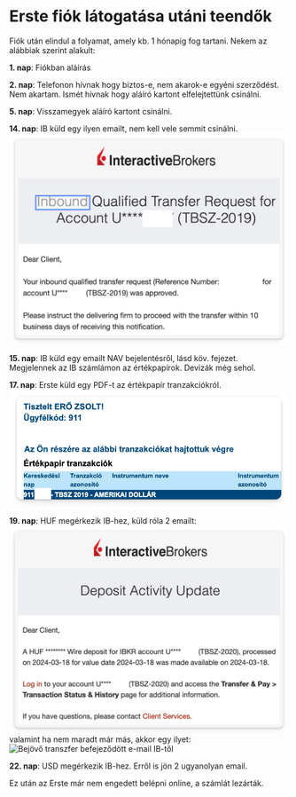 # Erste fiók látogatása utáni teendők

Fiók után elindul a folyamat, amely kb. 1 hónapig fog tartani.
Nekem az alábbiak szerint alakult:

**1\. nap**: Fiókban aláírás

**2\. nap**: Telefonon hívnak hogy biztos-e, nem akarok-e egyéni szerződést. Nem akartam. Ismét hívnak hogy aláíró kartont elfelejtettünk csinálni.

**5\. nap**: Visszamegyek aláíró kartont csinálni.

**14\. nap**: IB küld egy ilyen emailt, nem kell vele semmit csinálni.
![Bejövő transzfer e-mail IB-től](images/qualified.png)

**15\. nap**: IB küld egy emailt NAV bejelentésről, lásd köv. fejezet.  
Megjelennek az IB számlámon az értékpapírok. Devizák még sehol.

**17\. nap**: Erste küld egy PDF-t az értékpapír tranzakciókról.
![Erste transzfer végrehajtási e-mail](images/erste%20tranzakcio.png)

**19\. nap**: HUF megérkezik IB-hez, küld róla 2 emailt:
![Deviza jóváírás a számlán e-mail IB-től](images/HUF%20IB%201.png)
valamint ha nem maradt már más, akkor egy ilyet:
![Bejövő transzfer befejeződött e-mail IB-től](images/IB%20TBSZ%20kész.png)

**22\. nap**: USD megérkezik IB-hez. Erről is jön 2 ugyanolyan email.

Ez után az Erste már nem engedett belépni online, a számlát lezárták.
